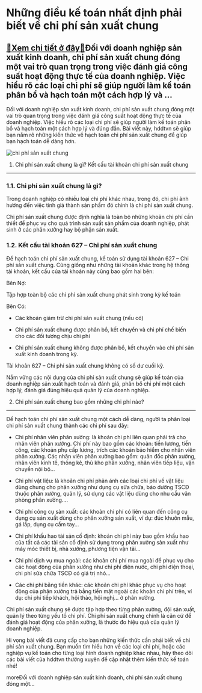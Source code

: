 Những điều kế toán nhất định phải biết về chi phí sản xuất chung
================================================================

[:gift:Xem chi tiết ở đây:gift:](https://hddtvn.com/nhung-dieu-ke-toan-nhat-dinh-phai-biet-ve-chi-phi-san-xuat-chung/)Đối với doanh nghiệp sản xuất kinh doanh, chi phí sản xuất chung đóng một vai trò quan trọng trong việc đánh giá công suất hoạt động thực tế của doanh nghiệp. Việc hiểu rõ các loại chi phí sẽ giúp người làm kế toán phân bổ và hạch toán một cách hợp lý và …
----------------------------------------------------------------------------------------------------------------------------------------------------------------------------------------------------------------------------------------------------------------

Đối với doanh nghiệp sản xuất kinh doanh, chi phí sản xuất chung đóng một vai trò quan trọng trong việc đánh giá công suất hoạt động thực tế của doanh nghiệp. Việc hiểu rõ các loại chi phí sẽ giúp người làm kế toán phân bổ và hạch toán một cách hợp lý và đúng đắn. Bài viết này, hddtvn sẽ giúp bạn nắm rõ những kiến thức về hạch toán chi phí sản xuất chung để giúp bạn hạch toán dễ dàng hơn.


![chi phí sản xuất chung](https://hddtvn.com/wp-content/uploads/2021/01/overhead.jpg)


1. Chi phí sản xuất chung là gì? Kết cấu tài khoản chi phí sản xuất chung
-------------------------------------------------------------------------


### 1.1. Chi phí sản xuất chung là gì?


Trong doanh nghiệp có nhiều loại chi phí khác nhau, trong đó, chi phí ảnh hưởng đến việc tính giá thành sản phẩm đó chính là chi phí sản xuất chung.


Chi phí sản xuất chung được định nghĩa là toàn bộ những khoản chi phí cần thiết để phục vụ cho quá trình sản xuất sản phẩm của doanh nghiệp, phát sinh ở các phân xưởng hay bộ phận sản xuất.


### 1.2. Kết cấu tài khoản 627 – Chi phí sản xuất chung


Để hạch toán chi phí sản xuất chung, kế toán sử dụng tài khoản 627 – Chi phí sản xuất chung. Cũng giống như những tài khoản khác trong hệ thống tài khoản, kết cấu của tài khoản này cũng bao gồm hai bên:


Bên Nợ:


Tập hợp toàn bộ các chi phí sản xuất chung phát sinh trong kỳ kế toán


Bên Có:




* Các khoản giảm trừ chi phí sản xuất chung (nếu có)

* Chi phí sản xuất chung được phân bổ, kết chuyển và chi phí chế biến cho các đối tượng chịu chi phí

* Chi phí sản xuất chung không được phân bổ, kết chuyển vào chi phí sản xuất kinh doanh trong kỳ.



Tài khoản 627 – Chi phí sản xuất chung không có số dư cuối kỳ.


Nắm vững các nội dung của chi phí sản xuất chung sẽ giúp kế toán của doanh nghiệp sản xuất hạch toán và đánh giá, phân bổ chi phí một cách hợp lý, đánh giá đúng hiệu quả quản lý của doanh nghiệp.


2. Chi phí sản xuất chung bao gồm những chi phí nào?
----------------------------------------------------


Để hạch toán chi phí sản xuất chung một cách dễ dàng, người ta phân loại chi phí sản xuất chung thành các chi phí sau đây:




* Chi phí nhân viên phân xưởng: là khoản chi phí liên quan phải trả cho nhân viên phân xưởng. Chi phí này bao gồm các khoản: tiền lương, tiền công, các khoản phụ cấp lương, trích các khoản bảo hiểm cho nhân viên phân xưởng. Các nhân viên phân xưởng bao gồm: quản đốc phân xưởng, nhân viên kinh tế, thống kê, thủ kho phân xưởng, nhân viên tiếp liệu, vận chuyển nội bộ…

* Chi phí vật liệu: là khoản chi phí phản ánh các loại chi phí về vật liệu dùng chung cho phân xưởng như dụng cụ sửa chữa, bảo dưỡng TSCĐ thuộc phân xưởng, quản lý, sử dụng các vật liệu dùng cho nhu cầu văn phòng phân xưởng….

* Chi phí công cụ sản xuất: các khoản chi phí có liên quan đến công cụ dụng cụ sản xuất dùng cho phân xưởng sản xuất, ví dụ: đúc khuôn mẫu, gá lắp, dụng cụ cầm tay…

* Chi phí khấu hao tài sản cố định: khoản chi phí này bao gồm khấu hao của tất cả các tài sản cố định sử dụng trong phân xưởng sản xuất như máy móc thiết bị, nhà xưởng, phương tiện vận tải…

* Chi phí dịch vụ mua ngoài: các khoản chi phí mua ngoài để phục vụ cho các hoạt động của phân xưởng như chi phí điện nước, chi phí điện thoại, chi phí sửa chữa TSCĐ có giá trị nhỏ…

* Các chi phí bằng tiền khác: các khoản chi phí khác phục vụ cho hoạt động của phân xưởng trả bằng tiền mặt ngoài các khoản chi phí trên, ví dụ: chi phí tiếp khách, hội thảo, hội nghị… ở phân xưởng.



Chi phí sản xuất chung sẽ được tập hợp theo từng phân xưởng, đội sản xuất, quản lý theo từng yếu tố chi phí. Chi phí sản xuất chung chính là căn cứ để đánh giá hoạt động của phân xưởng, là thước đo hiệu quả của quản lý doanh nghiệp.


Hi vọng bài viết đã cung cấp cho bạn những kiến thức cần phải biết về chi phí sản xuất chung. Bạn muốn tìm hiểu hơn về các loại chi phí, hoặc các nghiệp vụ kế toán cho từng loại hình doanh nghiệp khác nhau, hãy theo dõi các bài viết của hddtvn thường xuyên để cập nhật thêm kiến thức kế toán nhé!



moreĐối với doanh nghiệp sản xuất kinh doanh, chi phí sản xuất chung đóng một…

